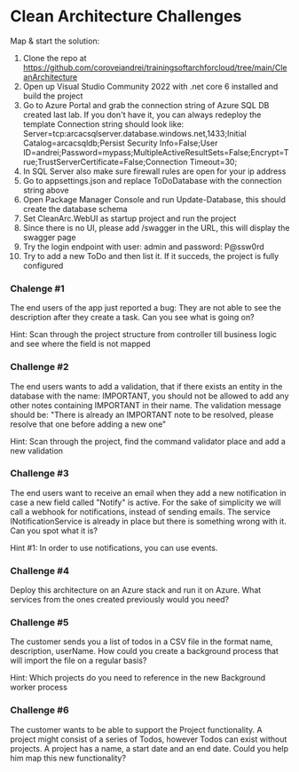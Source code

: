 # Clean Architecture Challenges

Map & start the solution:
1. Clone the repo at https://github.com/coroveiandrei/trainingsoftarchforcloud/tree/main/CleanArchitecture
2. Open up Visual Studio Community 2022 with .net core 6 installed and build the project
3. Go to Azure Portal and grab the connection string of Azure SQL DB created last lab. If you don't have it, you can always redeploy the template
Connection string should look like:
Server=tcp:arcacsqlserver.database.windows.net,1433;Initial Catalog=arcacsqldb;Persist Security Info=False;User ID=andrei;Password=mypass;MultipleActiveResultSets=False;Encrypt=True;TrustServerCertificate=False;Connection Timeout=30;
4. In SQL Server also make sure firewall rules are open for your ip address
5. Go to appsettings.json and replace ToDoDatabase with the connection string above
6. Open Package Manager Console and run Update-Database, this should create the database schema
7. Set CleanArc.WebUI as startup project and run the project
8. Since there is no UI, please add /swagger in the URL, this will display the swagger page
9. Try the login endpoint with user: admin and password: P@ssw0rd
10. Try to add a new ToDo and then list it. If it succeds, the project is fully configured 


### Chalenge #1 

The end users of the app just reported a bug: They are not able to see the description after they create a task. 
Can you see what is going on?

Hint: Scan through the project structure from controller till business logic and see where the field is not mapped

### Challenge #2
The end users wants to add a validation, that if there exists an entity in the database with the name: IMPORTANT, you should not be allowed to add any other notes containing IMPORTANT in their name.
The validation message should be: "There is already an IMPORTANT note to be resolved, please resolve that one before adding a new one"

Hint: Scan through the project, find the command validator place and add a new validation

### Challenge #3
The end users want to receive an email when they add a new notification in case a new field called "Notify" is active. For the sake of simplicity we will call a webhook for notifications, instead of sending emails. The service INotificationService is already in place but there is something wrong with it. Can you spot what it is?

Hint #1: In order to use notifications, you can use events.

### Challenge #4
Deploy this architecture on an Azure stack and run it on Azure. What services from the ones created previously would you need?

### Challenge #5
The customer sends you a list of todos in a CSV file in the format
name, description, userName.
How could you create a background process that will import the file on a regular basis?

Hint: Which projects do you need to reference in the new Background worker process

### Challenge #6
The customer wants to be able to support the Project functionality. A project might consist of a series of Todos, however Todos can exist without projects. A project has a name, a start date and an end date.
Could you help him map this new functionality?



